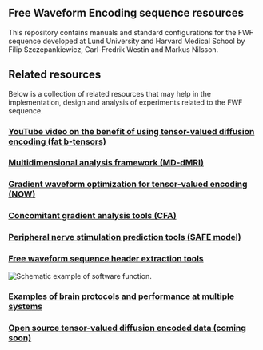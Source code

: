 ﻿## Free Waveform Encoding sequence resources

This repository contains manuals and standard configurations for the FWF sequence developed at Lund University and Harvard Medical School by Filip Szczepankiewicz, Carl-Fredrik Westin and Markus Nilsson.

## Related resources
Below is a collection of related resources that may help in the implementation, design and analysis of experiments related to the FWF sequence.

### [YouTube video on the benefit of using tensor-valued diffusion encoding (fat b-tensors)](https://www.youtube.com/watch?v=o4LYijV90Tg&t=1241s)  


### [Multidimensional analysis framework (MD-dMRI)](https://github.com/markus-nilsson/md-dmri)  


### [Gradient waveform optimization for tensor-valued encoding (NOW)](https://github.com/jsjol/NOW)  


### [Concomitant gradient analysis tools (CFA)](https://github.com/markus-nilsson/md-dmri/tree/master/tools/cfa)  


### [Peripheral nerve stimulation prediction tools (SAFE model)](https://github.com/filip-szczepankiewicz/safe_pns_prediction)  


### [Free waveform sequence header extraction tools](https://github.com/filip-szczepankiewicz/fwf_header_tools)  
![Schematic example of software function.](https://github.com/filip-szczepankiewicz/fwf_header_tools/blob/master/fwf_header_example_fig.jpg)



### [Examples of brain protocols and performance at multiple systems](https://github.com/filip-szczepankiewicz/Szczepankiewicz_PONE_2019)  


### [Open source tensor-valued diffusion encoded data (coming soon)]()  
